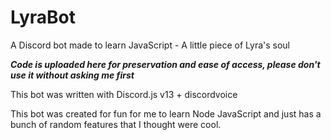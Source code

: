 # LyraBot
A Discord bot made to learn JavaScript - A little piece of Lyra's soul

_**Code is uploaded here for preservation and ease of access, please don't use it without asking me first**_

This bot was written with Discord.js v13 + discordvoice

This bot was created for fun for me to learn Node JavaScript and just has a bunch of random features that I thought were cool.
